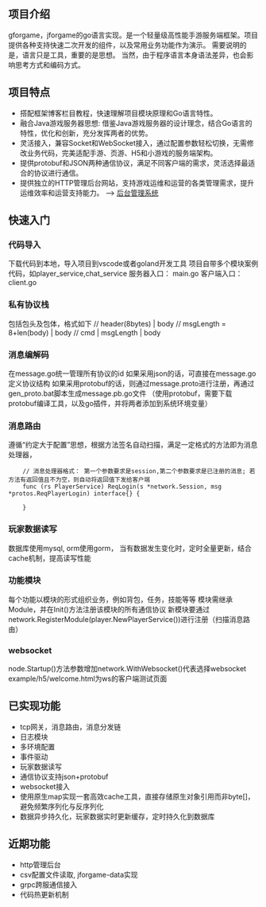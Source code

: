 
## 项目介绍　　
gforgame，jforgame的go语言实现。是一个轻量级高性能手游服务端框架。项目提供各种支持快速二次开发的组件，以及常用业务功能作为演示。
需要说明的是，语言只是工具，重要的是思想。 当然，由于程序语言本身语法差异，也会影响思考方式和编码方式。 

## 项目特点
* 搭配框架博客栏目教程，快速理解项目模块原理和Go语言特性。
* 融合Java游戏服务器思想: 借鉴Java游戏服务器的设计理念，结合Go语言的特性，优化和创新，充分发挥两者的优势。
* 灵活接入，兼容Socket和WebSocket接入，通过配置参数轻松切换，无需修改业务代码，完美适配手游、页游、H5和小游戏的服务端架构。
* 提供protobuf和JSON两种通信协议，满足不同客户端的需求，灵活选择最适合的协议进行通信。
* 提供独立的HTTP管理后台网站，支持游戏运维和运营的各类管理需求，提升运维效率和运营支持能力。  --> [后台管理系统](https://github.com/kingston-csj/gamekeeper)  

## 快速入门
### 代码导入
下载代码到本地，导入项目到vscode或者goland开发工具
项目自带多个模块案例代码，如player_service,chat_service
服务器入口： main.go
客户端入口： client.go  

### 私有协议栈
包括包头及包体，格式如下
//      header(8bytes)     | body
// msgLength = 8+len(body) | body
//  cmd | msgLength        | body

### 消息编解码
在message.go统一管理所有协议的id
如果采用json的话，可直接在message.go定义协议结构
如果采用protobuf的话，则通过message.proto进行注册，再通过gen_proto.bat脚本生成message.pb.go文件
（使用protobuf，需要下载protobuf编译工具，以及go插件，并将两者添加到系统环境变量）

### 消息路由
遵循“约定大于配置”思想，根据方法签名自动扫描，满足一定格式的方法即为消息处理器，
```golang
    // 消息处理器格式： 第一个参数要求是session,第二个参数要求是已注册的消息; 若方法有返回值且不为空，则自动将返回值下发给客户端
    func (rs PlayerService) ReqLogin(s *network.Session, msg *protos.ReqPlayerLogin) interface{} {
    
    }
```

### 玩家数据读写
数据库使用mysql, orm使用gorm，
当有数据发生变化时，定时全量更新，结合cache机制，提高读写性能

### 功能模块
每个功能以模块的形式组织业务，例如背包，任务，技能等等
模块需继承Module，并在Init()方法注册该模块的所有通信协议
新模块要通过network.RegisterModule(player.NewPlayerService())进行注册（扫描消息路由）

### websocket
node.Startup()方法参数增加network.WithWebsocket()代表选择websocket
example/h5/welcome.html为ws的客户端测试页面

## 已实现功能
* tcp网关，消息路由，消息分发链  
* 日志模块
* 多环境配置
* 事件驱动
* 玩家数据读写
* 通信协议支持json+protobuf
* websocket接入
* 使用原生map实现一套高效cache工具，直接存储原生对象引用而非byte[]，避免频繁序列化与反序列化
* 数据异步持久化，玩家数据实时更新缓存，定时持久化到数据库

## 近期功能
* http管理后台
* csv配置文件读取, jforgame-data实现
* grpc跨服通信接入
* 代码热更新机制
